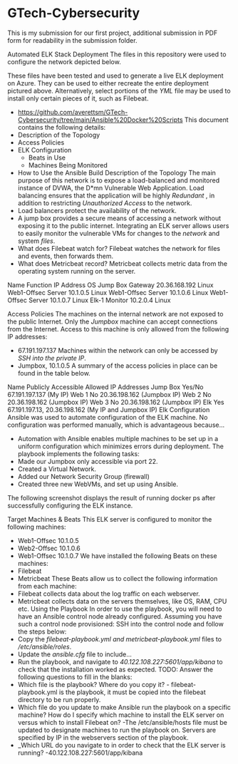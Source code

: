 # GTech-Cybersecurity

This is my submission for our first project, additional submission in PDF form for readability in the submission folder.


Automated ELK Stack Deployment
The files in this repository were used to configure the network depicted below.
  

These files have been tested and used to generate a live ELK deployment on Azure. They can be used to either recreate the entire deployment pictured above. Alternatively, select portions of the _YML_ file may be used to install only certain pieces of it, such as Filebeat.
* https://github.com/averettsm/GTech-Cybersecurity/tree/main/Ansible%20Docker%20Scripts
This document contains the following details:
* Description of the Topology
* Access Policies
* ELK Configuration
   * Beats in Use
   * Machines Being Monitored
* How to Use the Ansible Build
Description of the Topology
The main purpose of this network is to expose a load-balanced and monitored instance of DVWA, the D*mn Vulnerable Web Application.
Load balancing ensures that the application will be highly _Redundant_ , in addition to restricting _Unauthorized Access_ to the network.
* Load balancers protect the availability of the network. 
* A jump box provides a secure means of accessing a network without exposing it to the public internet.
Integrating an ELK server allows users to easily monitor the vulnerable VMs for changes to the _network_ and system _files_.
* What does Filebeat watch for? Filebeat watches the network for files and events, then forwards them.
* What does Metricbeat record? Metricbeat collects metric data from the operating system running on the server.


Name
	Function
	IP Address
	OS
	Jump Box
	Gateway
	20.36.168.192
	Linux
	Web1-Offsec
	Server
	10.1.0.5
	Linux
	Web1-Offsec
	Server
	10.1.0.6
	Linux
	Web1-Offsec
	Server
	10.1.0.7
	Linux
	Elk-1
	Monitor
	10.2.0.4
	Linux
	

Access Policies
The machines on the internal network are not exposed to the public Internet.
Only the _Jumpbox_ machine can accept connections from the Internet. Access to this machine is only allowed from the following IP addresses:
* 67.191.197.137
Machines within the network can only be accessed by _SSH into the private IP_.
* Jumpbox, 10.1.0.5
A summary of the access policies in place can be found in the table below.


Name
	Publicly Accessible
	Allowed IP Addresses
	Jump Box
	Yes/No
	67.191.197.137 (My IP)
	Web 1
	No
	20.36.198.162 (Jumpbox IP)
	Web 2
	No
	20.36.198.162 (Jumpbox IP)
	Web 3
	No
	20.36.198.162 (Jumpbox IP)
	Elk
	Yes
	67.191.197.13, 20.36.198.162  (My IP and Jumpbox IP)
	Elk Configuration
Ansible was used to automate configuration of the ELK machine. No configuration was performed manually, which is advantageous because...
* Automation with Ansible enables multiple machines to be set up in a uniform configuration which minimizes errors during deployment.
The playbook implements the following tasks:
* Made our Jumpbox only accessible via port 22.
* Created a Virtual Network.
* Added our Network Security Group (firewall)
* Created three new WebVMs, and set up using Ansible.




The following screenshot displays the result of running docker ps after successfully configuring the ELK instance.
  



Target Machines & Beats
This ELK server is configured to monitor the following machines:
* Web1-Offsec 10.1.0.5
* Web2-Offsec 10.1.0.6
* Web1-Offsec 10.1.0.7
We have installed the following Beats on these machines:
* Filebeat
* Metricbeat
These Beats allow us to collect the following information from each machine:
* Filebeat collects data about the log traffic on each webserver.
* Metricbeat collects data on the servers themselves, like OS, RAM, CPU etc.
Using the Playbook
In order to use the playbook, you will need to have an Ansible control node already configured. Assuming you have such a control node provisioned:
SSH into the control node and follow the steps below:
* Copy the _filebeat-playbook.yml and metricbeat-playbook.yml_ files to _/etc/ansible/roles_.
* Update the _ansible.cfg_ file to include...
* Run the playbook, and navigate to _40.122.108.227:5601/app/kibana_ to check that the installation worked as expected.
TODO: Answer the following questions to fill in the blanks:
* Which file is the playbook? Where do you copy it? - filebeat-playbook.yml is the playbook, it must be copied into the filebeat directory to be run properly.
* Which file do you update to make Ansible run the playbook on a specific machine? How do I specify which machine to install the ELK server on versus which to install Filebeat on? -The /etc/ansible/hosts file must be updated to designate machines to run the playbook on. Servers are specified by IP in the webservers section of the playbook.
* _Which URL do you navigate to in order to check that the ELK server is running? -40.122.108.227:5601/app/kibana
